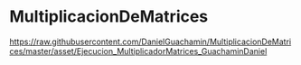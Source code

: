 # MultiplicacionDeMatrices
https://raw.githubusercontent.com/DanielGuachamin/MultiplicacionDeMatrices/master/asset/Ejecucion_MultiplicadorMatrices_GuachaminDaniel
